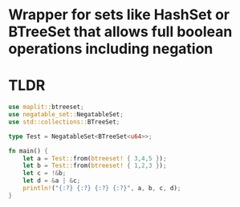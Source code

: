 # Wrapper for sets like HashSet or BTreeSet that allows full boolean operations including negation

# TLDR

```rust
use maplit::btreeset;
use negatable_set::NegatableSet;
use std::collections::BTreeSet;

type Test = NegatableSet<BTreeSet<u64>>;

fn main() {
    let a = Test::from(btreeset! { 3,4,5 });
    let b = Test::from(btreeset! { 1,2,3 });
    let c = !&b;
    let d = &a | &c;
    println!("{:?} {:?} {:?} {:?}", a, b, c, d);
}
```